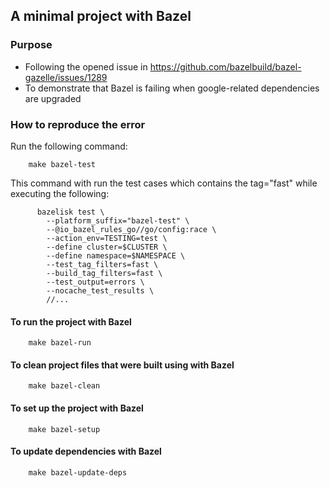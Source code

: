 ## A minimal project with Bazel

### Purpose

- Following the opened issue in https://github.com/bazelbuild/bazel-gazelle/issues/1289
- To demonstrate that Bazel is failing when google-related dependencies are upgraded

### How to reproduce the error

Run the following command:
~~~
    make bazel-test 
~~~

This command with run the test cases which contains the tag="fast" while executing the following: 
~~~
      bazelisk test \
        --platform_suffix="bazel-test" \
        --@io_bazel_rules_go//go/config:race \
        --action_env=TESTING=test \
        --define cluster=$CLUSTER \
        --define namespace=$NAMESPACE \
        --test_tag_filters=fast \
        --build_tag_filters=fast \
        --test_output=errors \
        --nocache_test_results \
        //...
~~~

#### To run the project with Bazel

~~~
    make bazel-run 
~~~

#### To clean project files that were built using with Bazel

~~~
    make bazel-clean 
~~~


#### To set up the project with Bazel 

~~~
    make bazel-setup
~~~

#### To update dependencies with Bazel

~~~
    make bazel-update-deps 
~~~


